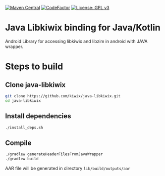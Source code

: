 [![Maven Central](https://img.shields.io/maven-central/v/org.kiwix.kiwixlib/kiwixlib)](https://search.maven.org/artifact/org.kiwix.kiwixlib/kiwixlib)
[![CodeFactor](https://www.codefactor.io/repository/github/kiwix/java-libkiwix/badge)](https://www.codefactor.io/repository/github/kiwix/java-libkiwix)
[![License: GPL v3](https://img.shields.io/badge/License-GPLv3-blue.svg)](https://www.gnu.org/licenses/gpl-3.0)

# Java Libkiwix binding for Java/Kotlin

Android Library for accessing libkiwix and libzim in android with JAVA wrapper.

# Steps to build

## Clone java-libkiwix

```bash
git clone https://github.com/kiwix/java-libkiwix.git
cd java-libkiwix
```

## Install dependencies

```bash
./install_deps.sh
```

## Compile


```bash
./gradlew generateHeaderFilesFromJavaWrapper
./gradlew build
```

AAR file will be generated in directory `lib/build/outputs/aar`




